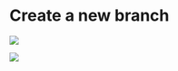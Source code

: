 # Create a new branch

![](https://wac-cdn.atlassian.com/dam/jcr:80aa77d2-c28f-415e-ab10-e3612456a9c1/02.svg?cdnVersion=kl )

![](https://wac-cdn.atlassian.com/dam/jcr:b0e2f237-9337-4385-be22-43f623e133d0/03.svg?cdnVersion=kl)
